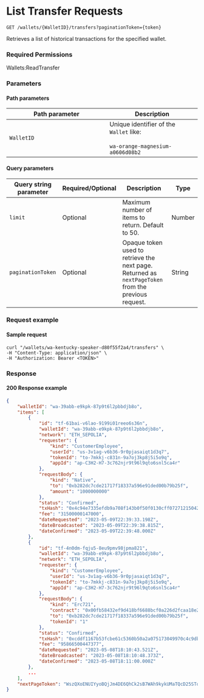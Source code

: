 # List Transfer Requests

`GET /wallets/{WalletID}/transfers?paginationToken={token}`

Retrieves a list of historical transactions for the specified wallet.&#x20;

### Required Permissions <a href="#scopes" id="scopes"></a>

Wallets:ReadTransfer

### Parameters <a href="#parameters.1" id="parameters.1"></a>

#### Path parameters <a href="#path-parameters" id="path-parameters"></a>

<table><thead><tr><th width="248">Path parameter</th><th>Description</th></tr></thead><tbody><tr><td><code>WalletID</code></td><td>Unique identifier of the <code>Wallet</code> like:<br><br><code>wa-orange-magnesium-a0606d08b2</code></td></tr></tbody></table>

#### Query parameters <a href="#request-example.1" id="request-example.1"></a>

| Query string parameter | Required/Optional | Description                                                                                         | Type   |
| ---------------------- | ----------------- | --------------------------------------------------------------------------------------------------- | ------ |
| `limit`                | Optional          | Maximum number of items to return. Default to 50.                                                   | Number |
| `paginationToken`      | Optional          | Opaque token used to retrieve the next page. Returned as `nextPageToken` from the previous request. | String |

### Request example <a href="#request-example.1" id="request-example.1"></a>

#### Sample request <a href="#sample-request" id="sample-request"></a>

```shell
curl "/wallets/wa-kentucky-speaker-d80f55f2a4/transfers" \
-H "Content-Type: application/json" \
-H "Authorization: Bearer <TOKEN>"
```

### Response <a href="#response" id="response"></a>

#### 200 Response example <a href="#response-example" id="response-example"></a>

```json
{
    "walletId": "wa-39abb-e9kpk-87p9t6l2pbbdjb8o",
    "items": [
        {
            "id": "tf-61bai-v6lao-9199i01reeo6s36n",
            "walletId": "wa-39abb-e9kpk-87p9t6l2pbbdjb8o",
            "network": "ETH_SEPOLIA",
            "requester": {
                "kind": "CustomerEmployee",
                "userId": "us-3v1ag-v6b36-9r0pjasaiqt1d3q7",
                "tokenId": "to-7mkkj-c831n-9a7oj3kp8j5i5o9q",
                "appId": "ap-C3H2-H7-3c762njr9t96l9qto6snl5ca4r"
            },
            "requestBody": {
                "kind": "Native",
                "to": "0xb282dc7cde21717f18337a596e91ded00b79b25f",
                "amount": "1000000000"
            },
            "status": "Confirmed",
            "txHash": "0x4c94e7335efdb9a708f143b0f50f0130cff07271215042050bdd8ad429fa146f",
            "fee": "31500000147000",
            "dateRequested": "2023-05-09T22:39:33.198Z",
            "dateBroadcasted": "2023-05-09T22:39:38.815Z",
            "dateConfirmed": "2023-05-09T22:39:48.000Z"
        },
        {
            "id": "tf-4n0dm-fqju5-8eu9pmv98jpma821",
            "walletId": "wa-39abb-e9kpk-87p9t6l2pbbdjb8o",
            "network": "ETH_SEPOLIA",
            "requester": {
                "kind": "CustomerEmployee",
                "userId": "us-3v1ag-v6b36-9r0pjasaiqt1d3q7",
                "tokenId": "to-7mkkj-c831n-9a7oj3kp8j5i5o9q",
                "appId": "ap-C3H2-H7-3c762njr9t96l9qto6snl5ca4r"
            },
            "requestBody": {
                "kind": "Erc721",
                "contract": "0x00fb58432ef9d418bf6688bcf0a226d2fcaa18e2",
                "to": "0xb282dc7cde21717f18337a596e91ded00b79b25f",
                "tokenId": "1"
            },
            "status": "Confirmed",
            "txHash": "0xcddf1167b53fcbe61c5360b50a2a075173049970c4c9dbea1e45db5ff9e41c15",
            "fee": "95866500447377",
            "dateRequested": "2023-05-08T18:10:43.521Z",
            "dateBroadcasted": "2023-05-08T18:10:48.373Z",
            "dateConfirmed": "2023-05-08T18:11:00.000Z"
        },
        ...
    ],
    "nextPageToken": "WszQXoENUIYyoBQjJm4DE6QhCk2sB7WAh9kykUMaTQcD25SToKbuXkgf3td8ZYb2LrtopPLo35u407gwwA1Sug=="
}
```

